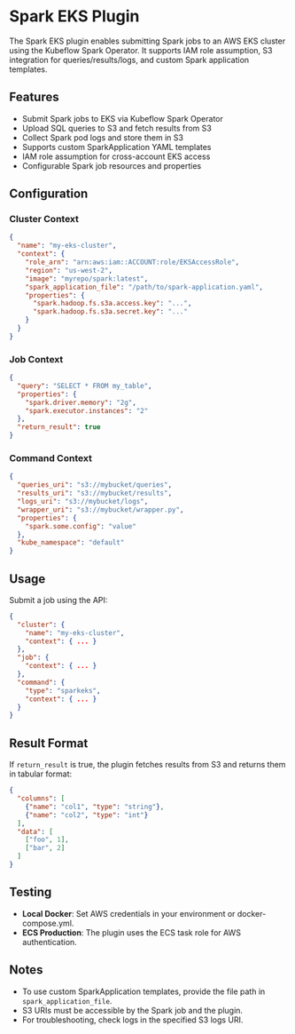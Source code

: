 # Spark EKS Plugin

The Spark EKS plugin enables submitting Spark jobs to an AWS EKS cluster using the Kubeflow Spark Operator. It supports IAM role assumption, S3 integration for queries/results/logs, and custom Spark application templates.

## Features

- Submit Spark jobs to EKS via Kubeflow Spark Operator
- Upload SQL queries to S3 and fetch results from S3
- Collect Spark pod logs and store them in S3
- Supports custom SparkApplication YAML templates
- IAM role assumption for cross-account EKS access
- Configurable Spark job resources and properties

## Configuration

### Cluster Context

```json
{
  "name": "my-eks-cluster",
  "context": {
    "role_arn": "arn:aws:iam::ACCOUNT:role/EKSAccessRole",
    "region": "us-west-2",
    "image": "myrepo/spark:latest",
    "spark_application_file": "/path/to/spark-application.yaml",
    "properties": {
      "spark.hadoop.fs.s3a.access.key": "...",
      "spark.hadoop.fs.s3a.secret.key": "..."
    }
  }
}
```

### Job Context

```json
{
  "query": "SELECT * FROM my_table",
  "properties": {
    "spark.driver.memory": "2g",
    "spark.executor.instances": "2"
  },
  "return_result": true
}
```

### Command Context

```json
{
  "queries_uri": "s3://mybucket/queries",
  "results_uri": "s3://mybucket/results",
  "logs_uri": "s3://mybucket/logs",
  "wrapper_uri": "s3://mybucket/wrapper.py",
  "properties": {
    "spark.some.config": "value"
  },
  "kube_namespace": "default"
}
```

## Usage

Submit a job using the API:

```json
{
  "cluster": {
    "name": "my-eks-cluster",
    "context": { ... }
  },
  "job": {
    "context": { ... }
  },
  "command": {
    "type": "sparkeks",
    "context": { ... }
  }
}
```

## Result Format

If `return_result` is true, the plugin fetches results from S3 and returns them in tabular format:

```json
{
  "columns": [
    {"name": "col1", "type": "string"},
    {"name": "col2", "type": "int"}
  ],
  "data": [
    ["foo", 1],
    ["bar", 2]
  ]
}
```

## Testing

- **Local Docker**: Set AWS credentials in your environment or docker-compose.yml.
- **ECS Production**: The plugin uses the ECS task role for AWS authentication.

## Notes

- To use custom SparkApplication templates, provide the file path in `spark_application_file`.
- S3 URIs must be accessible by the Spark job and the plugin.
- For troubleshooting, check logs in the specified S3 logs URI.

